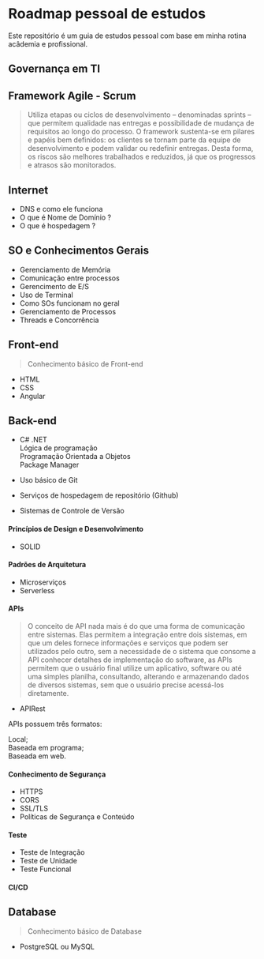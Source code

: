 # Roadmap pessoal de estudos

Este repositório é um guia de estudos pessoal com base em minha rotina acâdemia e profissional.

## Governança em TI

## Framework Agile - Scrum
> Utiliza etapas ou ciclos de desenvolvimento – denominadas sprints – que permitem qualidade nas entregas e possibilidade de mudança de requisitos ao longo do processo. O framework sustenta-se em pilares e papéis bem definidos: os clientes se tornam parte da equipe de desenvolvimento e podem validar ou redefinir entregas. Desta forma, os riscos são melhores trabalhados e reduzidos, já que os progressos e atrasos são monitorados.

## Internet

- DNS e como ele funciona
- O que é Nome de Domínio ?
- O que é hospedagem ?

## SO e Conhecimentos Gerais

- Gerenciamento de Memória
- Comunicação entre processos
- Gerencimento de E/S
- Uso de Terminal
- Como SOs funcionam no geral
- Gerenciamento de Processos
- Threads e Concorrência

## Front-end
> Conhecimento básico de Front-end

- HTML
- CSS
- Angular

## Back-end 
- C# .NET<br>
  Lógica de programação<br>
  Programação Orientada a Objetos<br>
  Package Manager<br>
  
- Uso básico de Git
- Serviços de hospedagem de repositório (Github)
- Sistemas de Controle de Versão
 
#### Princípios de Design e Desenvolvimento

- SOLID

#### Padrões de Arquitetura

- Microserviços
- Serverless
 
#### APIs
> O conceito de API nada mais é do que uma forma de comunicação entre sistemas. Elas permitem a integração entre dois sistemas, em que um deles fornece informações e serviços que podem ser utilizados pelo outro, sem a necessidade de o sistema que consome a API conhecer detalhes de implementação do software, as APIs permitem que o usuário final utilize um aplicativo, software ou até uma simples planilha, consultando, alterando e armazenando dados de diversos sistemas, sem que o usuário precise acessá-los diretamente.

- APIRest

APIs possuem três formatos:

  Local;<br>
  Baseada em programa;<br>
  Baseada em web.<br>

#### Conhecimento de Segurança

- HTTPS
- CORS
- SSL/TLS
- Políticas de Segurança e Conteúdo

#### Teste

- Teste de Integração
- Teste de Unidade
- Teste Funcional

#### CI/CD

## Database
> Conhecimento básico de Database
- PostgreSQL ou MySQL




